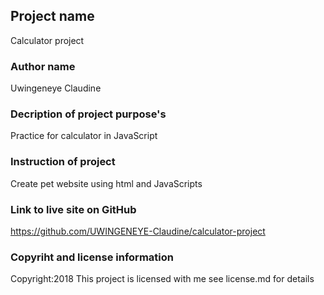 ## Project name
Calculator project
### Author name
Uwingeneye Claudine
### Decription of project purpose's
Practice for calculator in JavaScript
### Instruction of project
Create pet website using html and JavaScripts
### Link to live site on GitHub
https://github.com/UWINGENEYE-Claudine/calculator-project
### Copyriht and license information
Copyright:2018 
This project is licensed with me see license.md for details